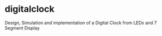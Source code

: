 # digitalclock
Design, Simulation and implementation of a Digital Clock from LEDs and 7 Segment Display
